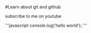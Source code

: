 #Learn about git and github

subscribe to me on youtube

'''javascript
console.log('hello world');
'''